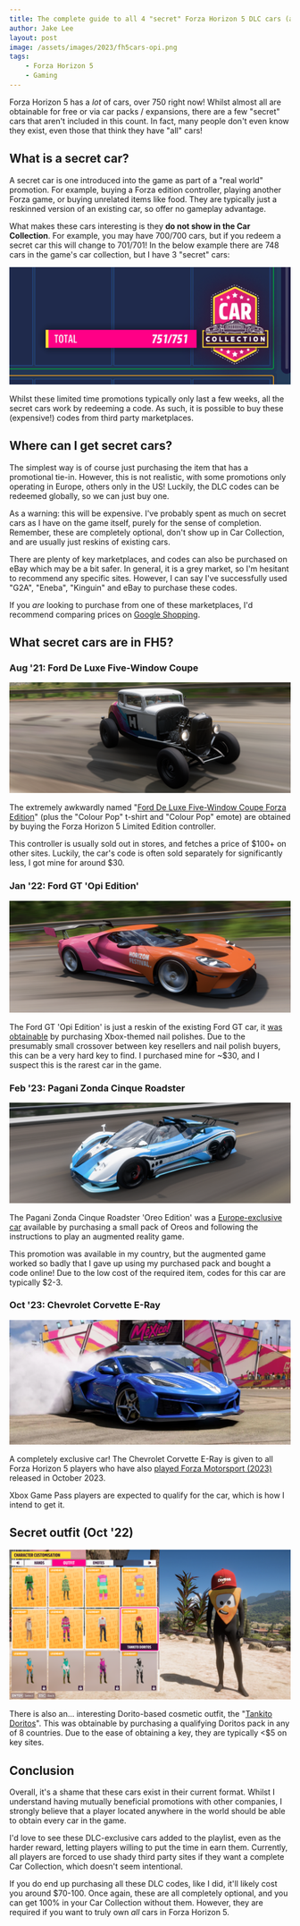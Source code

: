 ```yaml
---
title: The complete guide to all 4 "secret" Forza Horizon 5 DLC cars (and 1 DLC outfit)
author: Jake Lee
layout: post
image: /assets/images/2023/fh5cars-opi.png
tags:
    - Forza Horizon 5
    - Gaming
---
```


Forza Horizon 5 has a *lot* of cars, over 750 right now! Whilst almost all are obtainable for free or via car packs / expansions, there are a few "secret" cars that aren't included in this count. In fact, many people don't even know they exist, even those that think they have "all" cars! 

## What is a secret car?

A secret car is one introduced into the game as part of a "real world" promotion. For example, buying a Forza edition controller, playing another Forza game, or buying unrelated items like food. They are typically just a reskinned version of an existing car, so offer no gameplay advantage.

What makes these cars interesting is they **do not show in the Car Collection**. For example, you may have 700/700 cars, but if you redeem a secret car this will change to 701/701! In the below example there are 748 cars in the game's car collection, but I have 3 "secret" cars:

[![All FH5 cars collected](/assets/images/2023/fh5cars-collection.png)](/assets/images/2023/fh5cars-collection.png)

Whilst these limited time promotions typically only last a few weeks, all the secret cars work by redeeming a code. As such, it is possible to buy these (expensive!) codes from third party marketplaces.

## Where can I get secret cars?

The simplest way is of course just purchasing the item that has a promotional tie-in. However, this is not realistic, with some promotions only operating in Europe, others only in the US! Luckily, the DLC codes can be redeemed globally, so we can just buy one.

As a warning: this will be expensive. I've probably spent as much on secret cars as I have on the game itself, purely for the sense of completion. Remember, these are completely optional, don't show up in Car Collection, and are usually just reskins of existing cars.

There are plenty of key marketplaces, and codes can also be purchased on eBay which may be a bit safer. In general, it is a grey market, so I'm hesitant to recommend any specific sites. However, I can say I've successfully used "G2A", "Eneba", "Kinguin" and eBay to purchase these codes.

If you *are* looking to purchase from one of these marketplaces, I'd recommend comparing prices on [Google Shopping](https://shopping.google.com/?).

## What secret cars are in FH5?

### Aug '21: Ford De Luxe Five-Window Coupe

[![Ford De Luxe Five-Window Coupe](/assets/images/2023/fh5cars-fordcoupe-740w.png)](/assets/images/2023/fh5cars-fordcoupe.png)

The extremely awkwardly named "[Ford De Luxe Five-Window Coupe Forza Edition](https://forza.fandom.com/wiki/Ford_De_Luxe_Five-Window_Coupe)" (plus the "Colour Pop" t-shirt and "Colour Pop" emote) are obtained by buying the Forza Horizon 5 Limited Edition controller. 

This controller is usually sold out in stores, and fetches a price of $100+ on other sites. Luckily, the car's code is often sold separately for significantly less, I got mine for around $30.

### Jan '22: Ford GT 'Opi Edition'

[![Ford GT Opi edition](/assets/images/2023/fh5cars-opi-740w.png)](/assets/images/2023/opi-fordcoupe.png)

The Ford GT 'Opi Edition' is just a reskin of the existing Ford GT car, it [was obtainable](https://news.xbox.com/en-us/2022/01/04/xbox-opi-nail-polish-collection-spring-2022/) by purchasing Xbox-themed nail polishes. Due to the presumably small crossover between key resellers and nail polish buyers, this can be a very hard key to find. I purchased mine for ~$30, and I suspect this is the rarest car in the game.

### Feb '23: Pagani Zonda Cinque Roadster

[![Pagani Zonda Cinque Roadster](/assets/images/2023/fh5cars-pagani-740w.png)](/assets/images/2023/fh5cars-pagani.png)

The Pagani Zonda Cinque Roadster 'Oreo Edition' was a [Europe-exclusive car](https://support.forzamotorsport.net/hc/en-us/articles/12735300928531-Forza-Horizon-5-2009-Pagani-Zonda-Cinque-Roadster-Oreo-Edition-Code-Redemption-FAQ) available by purchasing a small pack of Oreos and following the instructions to play an augmented reality game.

This promotion was available in my country, but the augmented game worked so badly that I gave up using my purchased pack and bought a code online! Due to the low cost of the required item, codes for this car are typically $2-3.

### Oct '23: Chevrolet Corvette E-Ray

[![Chevrolet Corvette E-Ray](/assets/images/2023/fh5cars-eray-740w.png)](/assets/images/2023/fh5cars-eray.png)

A completely exclusive car! The Chevrolet Corvette E-Ray is given to all Forza Horizon 5 players who have also [played Forza Motorsport (2023)](https://forza.net/news/forza-horizon-5-horizon-creatives#:~:text=EXPERIENCE%20THE%202024%20CHEVROLET%20CORVETTE%20E%2DRAY) released in October 2023. 

Xbox Game Pass players are expected to qualify for the car, which is how I intend to get it. 

## Secret outfit (Oct '22)

[![Tankito Doritos](/assets/images/2023/fh5cars-doritos-740w.png)](/assets/images/2023/fh5cars-doritos.png)

There is also an... interesting Dorito-based cosmetic outfit, the "[Tankito Doritos](https://support.forzamotorsport.net/hc/en-us/articles/10075556247571-Forza-Horizon-5-Tankito-Doritos-Outfit-Code-Redemption-FAQ)". This was obtainable by purchasing a qualifying Doritos pack in any of 8 countries. Due to the ease of obtaining a key, they are typically <$5 on key sites.

## Conclusion

Overall, it's a shame that these cars exist in their current format. Whilst I understand having mutually beneficial promotions with other companies, I strongly believe that a player located anywhere in the world should be able to obtain every car in the game.

I'd love to see these DLC-exclusive cars added to the playlist, even as the harder reward, letting players willing to put the time in earn them. Currently, all players are forced to use shady third party sites if they want a complete Car Collection, which doesn't seem intentional.

If you do end up purchasing all these DLC codes, like I did, it'll likely cost you around $70-100. Once again, these are all completely optional, and you can get 100% in your Car Collection without them. However, they are required if you want to truly own *all* cars in Forza Horizon 5.
